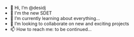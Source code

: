 - 👋 Hi, I’m @desidj
- 👀 I'm the new SDET 
- 🌱 I’m currently learning about everything...
- 💞️ I’m looking to collaborate on new and exciting projects
- 📫 How to reach me: to be continued...

<!---
desidj/desidj is a ✨ special ✨ repository because its `README.md` (this file) appears on your GitHub profile.
You can click the Preview link to take a look at your changes.
--->
